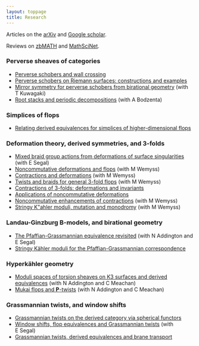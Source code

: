 ```yaml
---
layout: toppage
title: Research
---
```


Articles on the <a href="http://arxiv.org/a/donovan_w_1">arXiv</a> and <a href="http://scholar.google.co.uk/citations?user=ebG93rYAAAAJ">Google scholar</a>.

Reviews on <a href="https://www.zbmath.org/?q=ai:donovan.will">zbMATH</a> and <a href="http://www.ams.org/mathscinet/search/publications.html?pg1=INDI&s1=971838">MathSciNet</a>.

### Perverse sheaves of categories

- <a href="http://arxiv.org/abs/1703.00592">Perverse schobers and wall crossing</a>
- <a href="http://arxiv.org/abs/1801.05319">Perverse schobers on Riemann surfaces: constructions and examples</a>
- <a href="http://arxiv.org/abs/1903.11226">Mirror symmetry for perverse schobers from birational geometry</a> (with T&nbsp;Kuwagaki)
- <a href="http://arxiv.org/abs/2307.09888">Root stacks and periodic decompositions</a> (with A&nbsp;Bodzenta)

### Simplices of flops

- <a href="http://arxiv.org/abs/2108.10541">Relating derived equivalences for simplices of higher-dimensional flops</a>

### Deformation theory, derived symmetries, and 3-folds

- <a href="http://arxiv.org/abs/1310.7877">Mixed braid group actions from deformations of surface singularities</a> (with E&nbsp;Segal)
- <a href="http://arxiv.org/abs/1309.0698">Noncommutative deformations and flops</a> (with M&nbsp;Wemyss)
- <a href="http://arxiv.org/abs/1511.00406">Contractions and deformations</a> (with M&nbsp;Wemyss)
- <a href="http://arxiv.org/abs/1504.05320">Twists and braids for general 3-fold flops</a> (with M&nbsp;Wemyss)
- <a href="http://arxiv.org/abs/1511.01656">Contractions of 3-folds: deformations and invariants</a>
- <a href="http://arxiv.org/abs/1703.03243">Applications of noncommutative deformations</a>
- <a href="http://arxiv.org/abs/1612.01687">Noncommutative enhancements of contractions</a> (with M&nbsp;Wemyss)
- <a href="http://arxiv.org/abs/1907.10891">Stringy K\"ahler moduli, mutation and monodromy</a> (with M&nbsp;Wemyss)

### Landau-Ginzburg B-models, and birational geometry

- <a href="http://arxiv.org/abs/1401.3661">The Pfaffian-Grassmannian equivalence revisited</a> (with N&nbsp;Addington and E&nbsp;Segal)
- <a href="https://arxiv.org/abs/2009.12630">Stringy K&auml;hler moduli for the Pfaffian-Grassmannian correspondence</a>

### Hyperk&auml;hler geometry

- <a href="http://arxiv.org/abs/1507.02597">Moduli spaces of torsion sheaves on K3 surfaces and derived equivalences</a> (with N&nbsp;Addington and C&nbsp;Meachan)
- <a href="http://arxiv.org/abs/1507.02595">Mukai flops and <b>P</b>-twists</a> (with N&nbsp;Addington and C&nbsp;Meachan)

### Grassmannian twists, and window shifts

- <a href="http://arxiv.org/abs/1111.3774/">Grassmannian twists on the derived category via spherical functors</a>
- <a href="http://arxiv.org/abs/1206.0219">Window shifts, flop equivalences and Grassmannian twists</a> (with E&nbsp;Segal)
- <a href="http://arxiv.org/abs/1304.2913">Grassmannian twists, derived equivalences and brane transport</a>
